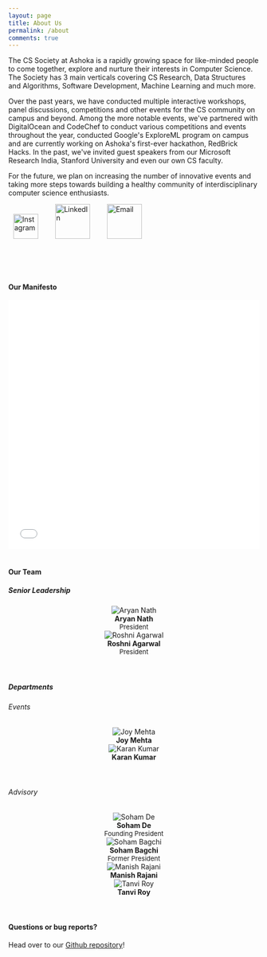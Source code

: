 ```yaml
---
layout: page
title: About Us
permalink: /about
comments: true
---
```


<div class="row justify-content-between">
<div class="col-md-8 pr-5">

<p>The CS Society at Ashoka is a rapidly growing space for like-minded people to come together, explore and nurture their interests in Computer Science. The Society has 3 main verticals covering CS Research, Data Structures and Algorithms, Software Development, Machine Learning and much more. </p>

<p>Over the past years, we have conducted multiple interactive workshops, panel discussions, competitions and other events for the CS community on campus and beyond. Among the more notable events, we've partnered with DigitalOcean and CodeChef to conduct various competitions and events throughout the year, conducted Google's ExploreML program on campus and are currently working on Ashoka's first-ever hackathon, RedBrick Hacks. In the past, we've invited guest speakers from our Microsoft Research India, Stanford University and even our own CS faculty.</p> 

<p>For the future, we plan on increasing the number of innovative events and taking more steps towards building a healthy community of interdisciplinary computer science enthusiasts.</p>

<a href="https://www.instagram.com/cs.ashoka/"><img src="assets/images/ig.png" width="50" style="padding-left: 10px; " alt="Instagram"></a>
<a href="https://www.linkedin.com/company/69434634"><img src="assets/images/linkedin.png" width="70" style="padding-left: 30px; " alt="LinkedIn"></a>
<a href="mailto:cs.society@ashoka.edu.in"><img src="assets/images/email.png" width="70" style="padding-left: 30px; " alt="Email"></a>

<br/>
<br/>
<br/>

<h4>Our Manifesto</h4>
<iframe src="/assets/files/readme1.pdf" width="100%" height="500" frameborder="no" border="0" marginwidth="0" marginheight="0"></iframe>

<br/>
<br/>




<h4>Our Team</h4>

<h5> Senior Leadership </h5>

<div class="wrapper">
  <div class="one">
        <center>
        <img class="author-thumb" src="assets/images/nath.jpg" alt="Aryan Nath">
        <span class="author-description"> <br/> <b>Aryan Nath</b> <br/> <font size="-1">President</font></span>
        </center>
  </div>
  <div class="one">
        <center>
        <img class="author-thumb" src="assets/images/agarwal.jpg" alt="Roshni Agarwal">
        <span class="author-description"> <br/> <b>Roshni Agarwal</b> <br/> <font size="-1">President</font></span>
        </center>
  </div>
</div>

<br/>
<br/>

<h5> Departments </h5>

<h6> Events </h6>

<div class="wrapper">

  <div class="one">
        <center>
        <img class="author-thumb" src="assets/images/joymehtacrop.png" alt="Joy Mehta">
        <span class="author-description"> <br/> <b>Joy Mehta</b> <br/> <font size="-1"></font></span>
        </center>
  </div>

  <div class="one">
        <center>
        <img class="author-thumb" src="assets/images/joymehtacrop.png" alt="Karan Kumar">
        <span class="author-description"> <br/> <b>Karan Kumar</b> <br/> <font size="-1"></font></span>
        </center>
  </div>
<!--
  <div class="one">
        <center>
        <img class="author-thumb" src="assets/images/natashasobti.png" alt="Natasha Sobti">
        <span class="author-description"> <br/> <b>Natasha Sobti</b> <br/> <font size="-1"></font></span>
        </center>
  </div>

  <div class="one">
        <center>
        <img class="author-thumb" src="assets/images/bhumikamittal.png" alt="Bhumika Mittal">
        <span class="author-description"> <br/> <b>Bhumika Mittal</b> <br/> <font size="-1"></font></span>
        </center>
  </div>

  <div class="one">
        <center>
        <img class="author-thumb" src="assets/images/himangiparekh.png" alt="Himangi Parekh">
        <span class="author-description"> <br/> <b>Himangi Parekh</b> <br/> <font size="-1"></font></span>
        </center>
  </div>

  <div class="one">
        <center>
        <img class="author-thumb" src="assets/images/aryannath.png" alt="Aryan Nath">
        <span class="author-description"> <br/> <b>Aryan Nath</b> <br/> <font size="-1"></font></span>
        </center>
  </div>

  <div class="one">
        <center>
        <img class="author-thumb" src="assets/images/mihiraggarwal.png" alt="Mihir Aggarwal">
        <span class="author-description"> <br/> <b>Mihir Aggarwal</b> <br/> <font size="-1"></font></span>
        </center>
  </div>

  <div class="one">
        <center>
        <img class="author-thumb" src="assets/images/kahaanshahcrop.png" alt="Kahaan Shah">
        <span class="author-description"> <br/> <b>Kahaan Shah</b> <br/> <font size="-1"></font></span>
        </center>
  </div>

  <div class="one">
        <center>
        <img class="author-thumb" src="assets/images/yogyasareencrop.png" alt="Yogya Sareen">
        <span class="author-description"> <br/> <b>Yogya Sareen</b> <br/> <font size="-1"></font></span>
        </center>
  </div>
  
  <div class="one">
        <center>
        <img class="author-thumb" src="assets/images/shreychhabracrop.png" alt="Shrey Chhabra">
        <span class="author-description"> <br/> <b>Shrey Chhabra</b> <br/> <font size="-1"></font></span>
        </center>
  </div>

  <div class="one">
        <center>
        <img class="author-thumb" src="assets/images/manyagarg.png" alt="Manya Garg">
        <span class="author-description"> <br/> <b>Manya Garg</b> <br/> <font size="-1"></font></span>
        </center>
  </div>

  <div class="one">
        <center>
        <img class="author-thumb" src="assets/images/pranitsinha.png" alt="Pranit Sinha">
        <span class="author-description"> <br/> <b>Pranit Sinha</b> <br/> <font size="-1"></font></span>
        </center>
  </div>

  <div class="one">
        <center>
        <img class="author-thumb" src="assets/images/gautamahujacrop.png" alt="Gautam Ahuja">
        <span class="author-description"> <br/> <b>Gautam Ahuja</b> <br/> <font size="-1"></font></span>
        </center>
  </div>
-->
</div>

<br/>
<br/>

<h6> Advisory </h6>

<div class="dev-wrapper1">
  <div class="one">
        <center>
        <img class="author-thumb" src="assets/images/soham.png" alt="Soham De">
        <span class="author-description"> <br/> <b>Soham De</b> <br/> <font size="-1">Founding President</font></span>
        </center>
  </div>
  <div class="one">
        <center>
        <img class="author-thumb" src="assets/images/bagchi.png" alt="Soham Bagchi">
        <span class="author-description"> <br/> <b>Soham Bagchi</b> <br/> <font size="-1">Former President</font></span>
        </center>
  </div>
  <div class="one">
        <center>
        <img class="author-thumb" src="assets/images/manish.png" alt="Manish Rajani">
        <span class="author-description"> <br/> <b>Manish Rajani</b> <br/> <font size="-1"></font></span>
        </center>
  </div>
  <div class="one">
        <center>
        <img class="author-thumb" src="assets/images/tanvi.png" alt="Tanvi Roy">
        <span class="author-description"> <br/> <b>Tanvi Roy</b> <br/> <font size="-1"></font></span>
        </center>
  </div>
</div>

<br/>
<br/>

<!--

<div class="row post-top-meta">
    <div class="col-xs-12 col-md-3 col-lg-2 text-center text-md-left mb-4 mb-md-0">
    	<img class="author-thumb" src="assets/images/bagchi.png" alt="Soham Bagchi">
    </div>
    <div class="col-xs-12 col-md-9 col-lg-10 text-center text-md-left">
            <a target="_blank" class="link-dark" href="{{ author.web }}"> Soham Bagchi</a>
            <span class="author-description">President</span>
    </div>
</div>

<div class="row post-top-meta">
    <div class="col-xs-12 col-md-3 col-lg-2 text-center text-md-left mb-4 mb-md-0">
        <img class="author-thumb" src="assets/images/tanvi.png" alt="Tanvi Roy">
    </div>
    <div class="col-xs-12 col-md-9 col-lg-10 text-center text-md-left">
            <a target="_blank" class="link-dark" href="{{ author.web }}"> Tanvi Roy</a>
            <span class="author-description">Head, Development and Machine Learning</span>
    </div>
</div>

<div class="row post-top-meta">
    <div class="col-xs-12 col-md-3 col-lg-2 text-center text-md-left mb-4 mb-md-0">
        <img class="author-thumb" src="assets/images/manish.png" alt="Core Member Image">
    </div>
    <div class="col-xs-12 col-md-9 col-lg-10 text-center text-md-left">
            <a target="_blank" class="link-dark" href="{{ author.web }}"> Manish Rajani</a>
            <span class="author-description">Head, CS Research</span>
    </div>
</div>

<div class="row post-top-meta">
    <div class="col-xs-12 col-md-3 col-lg-2 text-center text-md-left mb-4 mb-md-0">
        <img class="author-thumb" src="assets/images/vibodh.png" alt="Core Member Image">
    </div>
    <div class="col-xs-12 col-md-9 col-lg-10 text-center text-md-left">
            <a target="_blank" class="link-dark" href="{{ author.web }}"> Vibodh Nautiyal</a>
            <span class="author-description">Core, Data Structures and Algorithms</span>
    </div>
</div>

<div class="row post-top-meta">
    <div class="col-xs-12 col-md-3 col-lg-2 text-center text-md-left mb-4 mb-md-0">
        <img class="author-thumb" src="assets/images/akshat.png" alt="Core Member Image">
    </div>
    <div class="col-xs-12 col-md-9 col-lg-10 text-center text-md-left">
            <a target="_blank" class="link-dark" href="{{ author.web }}"> Akshat Singh</a>
            <span class="author-description">Core, Data Structures and Algorithms</span>
    </div>
</div>

<div class="row post-top-meta">
    <div class="col-xs-12 col-md-3 col-lg-2 text-center text-md-left mb-4 mb-md-0">
        <img class="author-thumb" src="assets/images/soham.png" alt="Core Member Image">
    </div>
    <div class="col-xs-12 col-md-9 col-lg-10 text-center text-md-left">
            <a target="_blank" class="link-dark" href="{{ author.web }}"> Soham De</a>
            <span class="author-description">Core, Development and Machine Learning</span>
    </div>
</div>



<h6> Advisory </h6>

<div class="row post-top-meta">
    <div class="col-xs-12 col-md-3 col-lg-2 text-center text-md-left mb-4 mb-md-0">
        {% if author.avatar %}
                        <img class="author-thumb" src="{{site.baseurl}}/{{ author.avatar }}" alt="{{ author.display_name }}">
                        {% else %}
                        <img class="author-thumb" src="https://www.gravatar.com/avatar/{{ author.gravatar }}?s=250&d=mm&r=x" alt="{{ author.display_name }}">
        {% endif %}
    </div>
    <div class="col-xs-12 col-md-9 col-lg-10 text-center text-md-left">
            <a target="_blank" class="link-dark" href="{{ author.web }}"> Onish Garg </a>
            <span class="author-description">Alumni, Currently: Google Inc.</span>
    </div>
</div>

<div class="row post-top-meta">
    <div class="col-xs-12 col-md-3 col-lg-2 text-center text-md-left mb-4 mb-md-0">
        {% if author.avatar %}
                        <img class="author-thumb" src="{{site.baseurl}}/{{ author.avatar }}" alt="{{ author.display_name }}">
                        {% else %}
                        <img class="author-thumb" src="https://www.gravatar.com/avatar/{{ author.gravatar }}?s=250&d=mm&r=x" alt="{{ author.display_name }}">
        {% endif %}
    </div>
    <div class="col-xs-12 col-md-9 col-lg-10 text-center text-md-left">
            <a target="_blank" class="link-dark" href="{{ author.web }}"> Archit Checker </a>
            <span class="author-description">Ex: AmuseLabs</span>
    </div>
</div>


<h6> Other Members </h6>

<div class="row post-top-meta">
    <div class="col-xs-12 col-md-3 col-lg-2 text-center text-md-left mb-4 mb-md-0">
        {% if author.avatar %}
                        <img class="author-thumb" src="{{site.baseurl}}/{{ author.avatar }}" alt="{{ author.display_name }}">
                        {% else %}
                        <img class="author-thumb" src="https://www.gravatar.com/avatar/{{ author.gravatar }}?s=250&d=mm&r=x" alt="{{ author.display_name }}">
        {% endif %}
    </div>
    <div class="col-xs-12 col-md-9 col-lg-10 text-center text-md-left">
            <a target="_blank" class="link-dark" href="{{ author.web }}"> Member Name </a>
    </div>
</div>
-->

<h4>Questions or bug reports?</h4>

<p>Head over to our <a href="https://github.com/cs-ashoka/cs-ashoka.github.io">Github repository</a>!</p>


</div>

</div>
